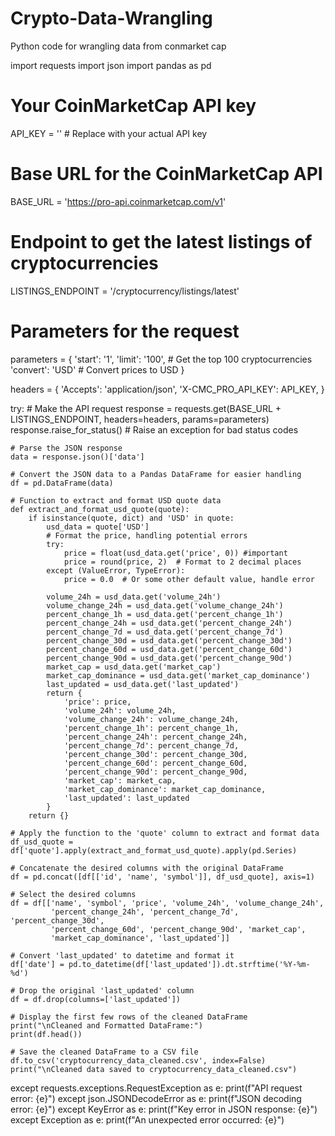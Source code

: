 # Crypto-Data-Wrangling
Python code for wrangling data from conmarket cap 

import requests
import json
import pandas as pd

# Your CoinMarketCap API key
API_KEY = ''  # Replace with your actual API key

# Base URL for the CoinMarketCap API
BASE_URL = 'https://pro-api.coinmarketcap.com/v1'

# Endpoint to get the latest listings of cryptocurrencies
LISTINGS_ENDPOINT = '/cryptocurrency/listings/latest'

# Parameters for the request
parameters = {
    'start': '1',
    'limit': '100',  # Get the top 100 cryptocurrencies
    'convert': 'USD'  # Convert prices to USD
}

headers = {
    'Accepts': 'application/json',
    'X-CMC_PRO_API_KEY': API_KEY,
}

try:
    # Make the API request
    response = requests.get(BASE_URL + LISTINGS_ENDPOINT, headers=headers, params=parameters)
    response.raise_for_status()  # Raise an exception for bad status codes

    # Parse the JSON response
    data = response.json()['data']

    # Convert the JSON data to a Pandas DataFrame for easier handling
    df = pd.DataFrame(data)

    # Function to extract and format USD quote data
    def extract_and_format_usd_quote(quote):
        if isinstance(quote, dict) and 'USD' in quote:
            usd_data = quote['USD']
            # Format the price, handling potential errors
            try:
                price = float(usd_data.get('price', 0)) #important
                price = round(price, 2)  # Format to 2 decimal places
            except (ValueError, TypeError):
                price = 0.0  # Or some other default value, handle error

            volume_24h = usd_data.get('volume_24h')
            volume_change_24h = usd_data.get('volume_change_24h')
            percent_change_1h = usd_data.get('percent_change_1h')
            percent_change_24h = usd_data.get('percent_change_24h')
            percent_change_7d = usd_data.get('percent_change_7d')
            percent_change_30d = usd_data.get('percent_change_30d')
            percent_change_60d = usd_data.get('percent_change_60d')
            percent_change_90d = usd_data.get('percent_change_90d')
            market_cap = usd_data.get('market_cap')
            market_cap_dominance = usd_data.get('market_cap_dominance')
            last_updated = usd_data.get('last_updated')
            return {
                'price': price,
                'volume_24h': volume_24h,
                'volume_change_24h': volume_change_24h,
                'percent_change_1h': percent_change_1h,
                'percent_change_24h': percent_change_24h,
                'percent_change_7d': percent_change_7d,
                'percent_change_30d': percent_change_30d,
                'percent_change_60d': percent_change_60d,
                'percent_change_90d': percent_change_90d,
                'market_cap': market_cap,
                'market_cap_dominance': market_cap_dominance,
                'last_updated': last_updated
            }
        return {}

    # Apply the function to the 'quote' column to extract and format data
    df_usd_quote = df['quote'].apply(extract_and_format_usd_quote).apply(pd.Series)

    # Concatenate the desired columns with the original DataFrame
    df = pd.concat([df[['id', 'name', 'symbol']], df_usd_quote], axis=1)

    # Select the desired columns
    df = df[['name', 'symbol', 'price', 'volume_24h', 'volume_change_24h',
             'percent_change_24h', 'percent_change_7d', 'percent_change_30d',
             'percent_change_60d', 'percent_change_90d', 'market_cap',
             'market_cap_dominance', 'last_updated']]

    # Convert 'last_updated' to datetime and format it
    df['date'] = pd.to_datetime(df['last_updated']).dt.strftime('%Y-%m-%d')

    # Drop the original 'last_updated' column
    df = df.drop(columns=['last_updated'])

    # Display the first few rows of the cleaned DataFrame
    print("\nCleaned and Formatted DataFrame:")
    print(df.head())

    # Save the cleaned DataFrame to a CSV file
    df.to_csv('cryptocurrency_data_cleaned.csv', index=False)
    print("\nCleaned data saved to cryptocurrency_data_cleaned.csv")

except requests.exceptions.RequestException as e:
    print(f"API request error: {e}")
except json.JSONDecodeError as e:
    print(f"JSON decoding error: {e}")
except KeyError as e:
    print(f"Key error in JSON response: {e}")
except Exception as e:
    print(f"An unexpected error occurred: {e}")
